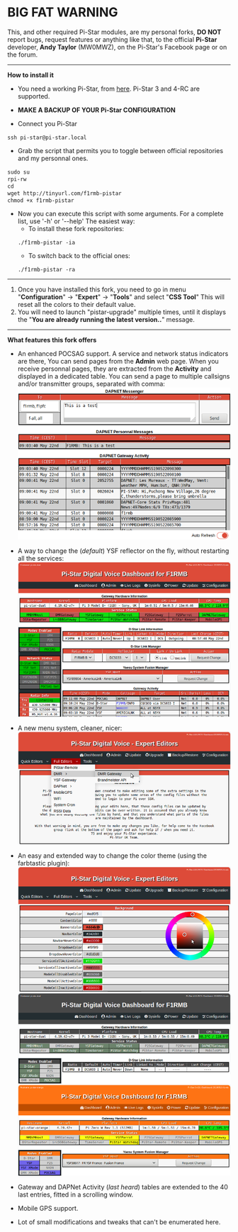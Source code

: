 **BIG FAT WARNING**
===
This, and other required Pi-Star modules, are my personal forks, **DO NOT** report bugs, request features or anything like that, to the official **Pi-Star** developer, **Andy Taylor** (MW0MWZ), on the Pi-Star's Facebook page or on the forum.

***

**How to install it**

* You need a working Pi-Star, from [here](http://www.pistar.uk/downloads/). Pi-Star 3 and 4-RC are supported.

* **MAKE A BACKUP OF YOUR Pi-Star CONFIGURATION**
* Connect you Pi-Star
```shell
ssh pi-star@pi-star.local
```
* Grab the script that permits you to toggle between official repositories and my personnal ones.
```shell
sudo su
rpi-rw
cd
wget http://tinyurl.com/f1rmb-pistar
chmod +x f1rmb-pistar
```
* Now you can execute this script with some arguments. For a complete list,  use '-h' or '--help'
The easiest way:
	* To install these fork repositories:
	```shell
	./f1rmb-pistar -ia
	```
	* To switch back to the official ones:
	```shell
	./f1rmb-pistar -ra
	```

***

1. Once you have installed this fork, you need to go in menu "**Configuration**" -> "**Expert**" -> "**Tools**" and select "**CSS Tool**" 
This will reset all the colors to their default value.
2. You will need to launch "pistar-upgrade" multiple times, until it displays the "**You are already running the latest version..**" message.

***

**What features this fork offers**

* An enhanced POCSAG support. A service and network status indicators are there, You can send pages from the **Admin** web page. When you receive personnal pages, they are extracted from the **Activity** and displayed in a dedicated table. You can send a page to multiple callsigns and/or transmitter groups, separated with comma:
![POCSAG](images/Dapnet_Messenger.png  "POCSAG")

* A way to change the (*default*) YSF reflector on the fly, without restarting all the services:
![Menus](images/Admin.png  "Menus")

* A new menu system, cleaner, nicer:
![Expert Menus](images/Expert_Menus.png  "Expert Menus")

* An easy and extended way to change the color theme (using the farbtastic plugin):
![Farbtastic Color Picker](images/CSS_ColorPicker.png  "Farbtastic Color Picker")
![Gray Colors](images/Color2.png  "Gray Colors")
![Orange Colors](images/Color3.png  "Orange Colors")

* Gateway and DAPNet Activity (*last heard*) tables are extended to the 40 last entries, fitted in a scrolling window.

* Mobile GPS support.

* Lot of small modifications and tweaks that can't be enumerated here.
